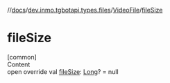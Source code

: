 //[docs](../../../index.md)/[dev.inmo.tgbotapi.types.files](../index.md)/[VideoFile](index.md)/[fileSize](file-size.md)



# fileSize  
[common]  
Content  
open override val [fileSize](file-size.md): [Long](https://kotlinlang.org/api/latest/jvm/stdlib/kotlin/-long/index.html)? = null  



